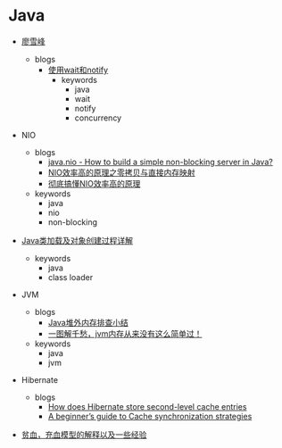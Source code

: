 Java
====

- [廖雪峰](https://www.liaoxuefeng.com/)
  - blogs
    - [使用wait和notify](https://www.liaoxuefeng.com/wiki/1252599548343744/1306580911915042)
      - keywords
        - java
        - wait
        - notify
        - concurrency    

- NIO 
  - blogs
    - [java.nio - How to build a simple non-blocking server in Java?](https://www.devdiaries.net/blog/java.nio-How-To-Build-a-non-blocking-server-in-java/)
    - [NIO效率高的原理之零拷贝与直接内存映射](https://mp.weixin.qq.com/s/A8vc7exPDko1k1WaXuO0Og)
    - [彻底搞懂NIO效率高的原理](https://mp.weixin.qq.com/s/wVoHfhh28Vh5sgKQbPXk8w)
  - keywords
    - java
    - nio
    - non-blocking

- [Java类加载及对象创建过程详解](https://mp.weixin.qq.com/s/s1nXLbyjwOx6iehd_g26rA)        
  - keywords
    - java
    - class loader

- JVM
  - blogs 
    - [Java堆外内存排查小结](https://mp.weixin.qq.com/s/p0cQeDLm3A-C0gGQ3aBp1Q)    
    - [一图解千愁，jvm内存从来没有这么简单过！](https://mp.weixin.qq.com/s/mB1TwKVULY7gSqXTW9NEoA)
  - keywords
    - java
    - jvm  

- Hibernate
  - blogs
    - [How does Hibernate store second-level cache entries](https://vladmihalcea.com/how-does-hibernate-store-second-level-cache-entries/)
    - [A beginner’s guide to Cache synchronization strategies](https://vladmihalcea.com/a-beginners-guide-to-cache-synchronization-strategies/)    

- [贫血，充血模型的解释以及一些经验](https://www.oschina.net/question/54100_10400)    